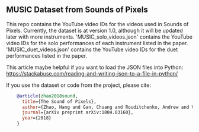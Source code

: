 ## MUSIC Dataset from Sounds of Pixels

This repo contains the YouTube video IDs for the videos used in Sounds of Pixels. Currently, the dataset is at version 1.0, although it will be updated later with more instruments. 
'MUSIC_solo_videos.json' contains the YouTube video IDs for the solo performances of each instrument listed in the paper.
'MUSIC_duet_videos.json' contains the YouTube video IDs for the duet performances listed in the paper.

This article maybe helpful if you want to load the JSON files into Python: https://stackabuse.com/reading-and-writing-json-to-a-file-in-python/

If you use the dataset or code from the project, please cite:
```bibtex
    @article{zhao2018sound,
      title={The Sound of Pixels},
      author={Zhao, Hang and Gan, Chuang and Rouditchenko, Andrew and Vondrick, Carl and McDermott, Josh and Torralba, Antonio},
      journal={arXiv preprint arXiv:1804.03160},
      year={2018}
    }
```
